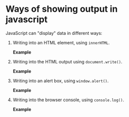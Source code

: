 # Ways of showing output in javascript
JavaScript can "display" data in different ways:

1. Writing into an HTML element, using `innerHTML`.

    **Example**
2. Writing into the HTML output using `document.write()`.

    **Example**
3. Writing into an alert box, using `window.alert()`.

    **Example**
4. Writing into the browser console, using `console.log()`.

    **Example**


